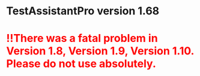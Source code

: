 # TestAssistantPro version 1.68

# <span style="color:red">!!There was a fatal problem in Version 1.8, Version 1.9, Version 1.10. Please do not use absolutely.</span>
